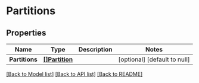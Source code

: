 # Partitions

## Properties
Name | Type | Description | Notes
------------ | ------------- | ------------- | -------------
**Partitions** | [**[]Partition**](Partition.md) |  | [optional] [default to null]

[[Back to Model list]](../README.md#documentation-for-models) [[Back to API list]](../README.md#documentation-for-api-endpoints) [[Back to README]](../README.md)


